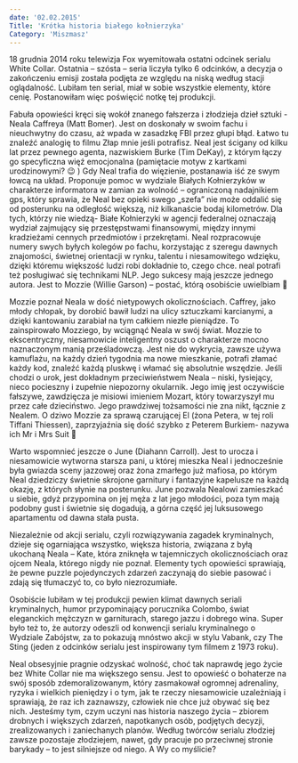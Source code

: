 ```yaml
---
date: '02.02.2015'
Title: 'Krótka historia białego kołnierzyka'
Category: 'Miszmasz'
---
```


18 grudnia 2014 roku telewizja Fox wyemitowała ostatni odcinek serialu White Collar. Ostatnia – szósta – seria liczyła tylko 6 odcinków, a decyzja o zakończeniu emisji została podjęta ze względu na niską według stacji oglądalność. Lubiłam ten serial, miał w sobie wszystkie elementy, które cenię. Postanowiłam więc poświęcić notkę tej produkcji.

Fabuła opowieści kręci się wokół znanego fałszerza i złodzieja dzieł sztuki -Neala Caffreya (Matt Bomer). Jest on doskonały w swoim fachu i nieuchwytny do czasu, aż wpada w zasadzkę FBI przez głupi błąd. Łatwo tu znaleźć analogię to filmu Złap mnie jeśli potrafisz. Neal jest ścigany od kilku lat przez pewnego agenta, nazwiskiem Burke (Tim DeKay), z którym łączy go specyficzna więź emocjonalna (pamiętacie motyw z kartkami urodzinowymi? 😉 ) Gdy Neal trafia do więzienie, postanawia iść ze swym łowcą na układ. Proponuje pomoc w wydziale Białych Kołnierzyków w charakterze informatora w zamian za wolność – ograniczoną nadajnikiem gps, który sprawia, że Neal bez opieki swego „szefa” nie może oddalić się od posterunku na odległość większą, niż kilkanaście bodaj kilometrów. Dla tych, którzy nie wiedzą- Białe Kołnierzyki w agencji federalnej oznaczają wydział zajmujący się przestępstwami finansowymi, między innymi kradzieżami cennych przedmiotów i przekrętami. Neal rozpracowuje numery swych byłych kolegów po fachu, korzystając z szeregu dawnych znajomości, świetnej orientacji w rynku, talentu i niesamowitego wdzięku, dzięki któremu większość ludzi robi dokładnie to, czego chce. neal potrafi też posługiwać się technikami NLP. Jego sukcesy mają jeszcze jednego autora. Jest to Mozzie (Willie Garson) – postać, którą osobiście uwielbiam 🙂

Mozzie poznał Neala w dość nietypowych okolicznościach. Caffrey, jako młody chłopak, by dorobić bawił ludzi na ulicy sztuczkami karcianymi, a dzięki kantowaniu zarabiał na tym całkiem niezłe pieniądze. To zainspirowało Mozziego, by wciągnąć Neala w swój świat. Mozzie to ekscentryczny, niesamowicie inteligentny oszust o charakterze mocno naznaczonym manią prześladowczą. Jest nie do wykrycia, zawsze używa kamuflażu, na każdy dzień tygodnia ma nowe mieszkanie, potrafi złamać każdy kod, znaleźć każdą pluskwę i włamać się absolutnie wszędzie. Jeśli chodzi o urok, jest dokładnym przeciwieństwem Neala – niski, łysiejący, nieco pocieszny i zupełnie niepozorny okularnik. Jego imię jest oczywiście fałszywe, zawdzięcza je misiowi imieniem Mozart, który towarzyszył mu przez całe dzieciństwo. Jego prawdziwej tożsamości nie zna nikt, łącznie z Nealem. O dziwo Mozzie za sprawą czarującej El (żona Petera, w tej roli Tiffani Thiessen), zaprzyjaźnia się dość szybko z Peterem Burkiem- nazywa ich Mr i Mrs Suit 🙂

Warto wspomnieć jeszcze o June (Diahann Carroll). Jest to urocza i niesamowicie wytworna starsza pani, u której mieszka Neal i jednocześnie była gwiazda sceny jazzowej oraz żona zmarłego już mafiosa, po którym Neal dziedziczy świetnie skrojone garnitury i fantazyjne kapelusze na każdą okazję, z których słynie na posterunku. June pozwala Nealowi zamieszkać u siebie, gdyż przypomina on jej męża z lat jego młodości, poza tym mają podobny gust i świetnie się dogadują, a górna część jej luksusowego apartamentu od dawna stała pusta.

Niezależnie od akcji serialu, czyli rozwiązywania zagadek kryminalnych, dzieje się ogarniająca wszystko, większa historia, związana z byłą ukochaną Neala – Kate, która zniknęła w tajemniczych okolicznościach oraz ojcem Neala, którego nigdy nie poznał. Elementy tych opowieści sprawiają, że pewne puzzle pojedynczych zdarzeń zaczynają do siebie pasować i zdają się tłumaczyć to, co było niezrozumiałe.

Osobiście lubiłam w tej produkcji pewien klimat dawnych seriali kryminalnych, humor przypominający porucznika Colombo, świat eleganckich mężczyzn w garniturach, starego jazzu i dobrego wina. Super było też to, że autorzy odeszli od konwencji serialu kryminalnego o Wydziale Zabójstw, za to pokazują mnóstwo akcji w stylu Vabank, czy The Sting (jeden z odcinków serialu jest inspirowany tym filmem z 1973 roku).

Neal obsesyjnie pragnie odzyskać wolność, choć tak naprawdę jego życie bez White Collar nie ma większego sensu. Jest to opowieść o bohaterze na swój sposób zdemoralizowanym, który zasmakował ogromnej adrenaliny, ryzyka i wielkich pieniędzy i o tym, jak te rzeczy niesamowicie uzależniają i sprawiają, że raz ich zaznawszy, człowiek nie chce już obywać się bez nich. Jesteśmy tym, czym uczyni nas historia naszego życia – zbiorem drobnych i większych zdarzeń, napotkanych osób, podjętych decyzji, zrealizowanych i zaniechanych planów. Według twórców serialu złodziej zawsze pozostaje złodziejem, nawet, gdy pracuje po przeciwnej stronie barykady – to jest silniejsze od niego. A Wy co myślicie?
